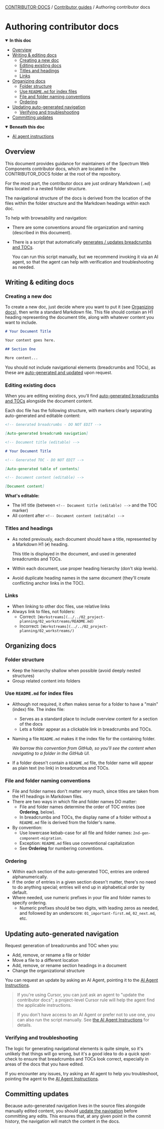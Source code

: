 <!-- Generated breadcrumbs - DO NOT EDIT -->

[CONTRIBUTOR-DOCS](../../README.md) / [Contributor guides](../README.md) / Authoring contributor docs

<!-- Document title (editable) -->

# Authoring contributor docs

<!-- Generated TOC - DO NOT EDIT -->

<details open>
<summary><strong>In this doc</strong></summary>

- [Overview](#overview)
- [Writing & editing docs](#writing--editing-docs)
    - [Creating a new doc](#creating-a-new-doc)
    - [Editing existing docs](#editing-existing-docs)
    - [Titles and headings](#titles-and-headings)
    - [Links](#links)
- [Organizing docs](#organizing-docs)
    - [Folder structure](#folder-structure)
    - [Use `README.md` for index files](#use-readmemd-for-index-files)
    - [File and folder naming conventions](#file-and-folder-naming-conventions)
    - [Ordering](#ordering)
- [Updating auto-generated navigation](#updating-auto-generated-navigation)
    - [Verifying and troubleshooting](#verifying-and-troubleshooting)
- [Committing updates](#committing-updates)

</details>

<details open>
<summary><strong>Beneath this doc</strong></summary>

- [AI agent instructions](01_ai-agent-instructions.md)

</details>

<!-- Document content (editable) -->

## Overview

This document provides guidance for maintainers of the Spectrum Web Components contributor docs, which are located in the CONTRIBUTOR_DOCS folder at the root of the repository.

For the most part, the contributor docs are just ordinary Markdown (`.md`) files located in a nested folder structure.

The navigational structure of the docs is derived from the location of the files within the folder structure and the Markdown headings within each doc.

To help with browsability and navigation:

- There are some conventions around file organization and naming (described in this document).
- There is a script that automatically [generates / updates breadcrumbs and TOCs](#updating-auto-generated-navigation).

    You can run this script manually, but we recommend invoking it via an AI agent, so that the agent can help with verification and troubleshooting as needed.

## Writing & editing docs

### Creating a new doc

To create a new doc, just decide where you want to put it (see [Organizing docs](#organizing-docs)), then write a standard Markdown file. This file should contain an H1 heading representing the document title, along with whatever content you want to include.

```markdown
# Your Document Title

Your content goes here.

## Section One

More content...
```

You should not include navigational elements (breadcrumbs and TOCs), as these are [auto-generated and updated](#updating-auto-generated-navigation) upon request.

### Editing existing docs

When you are editing existing docs, you'll find [auto-generated breadcrumbs and TOCs](#updating-auto-generated-navigation) alongside the document content.

Each doc file has the following structure, with markers clearly separating auto-generated and editable content:

```markdown
<!-- Generated breadcrumbs - DO NOT EDIT -->

[Auto-generated breadcrumb navigation]

<!-- Document title (editable) -->

# Your Document Title

<!-- Generated TOC - DO NOT EDIT -->

[Auto-generated table of contents]

<!-- Document content (editable) -->

[Document content]
```

**What's editable:**

- The H1 title (between `<!-- Document title (editable) -->` and the TOC marker)
- All content after `<!-- Document content (editable) -->`

### Titles and headings

- As noted previously, each document should have a title, represented by a Markdown H1 (`#`) heading.

    This title is displayed in the document, and used in generated breadcrumbs and TOCs.

- Within each document, use proper heading hierarchy (don't skip levels).
- Avoid duplicate heading names in the same document (they'll create conflicting anchor links in the TOC).

### Links

- When linking to other doc files, use relative links
- Always link to files, not folders:
    - Correct: `[Workstreams](../../02_project-planning/02_workstreams/README.md)`
    - Incorrect: `[Workstreams](../../02_project-planning/02_workstreams/)`

## Organizing docs

### Folder structure

- Keep the hierarchy shallow when possible (avoid deeply nested structures)
- Group related content into folders

### Use `README.md` for index files

- Although not required, it often makes sense for a folder to have a "main" (index) file. The index file:
    - Serves as a standard place to include overview content for a section of the docs
    - Lets a folder appear as a clickable link in breadcrumbs and TOCs.

- Naming a file `README.md` makes it the index file for the containing folder.

    _We borrow this convention from GitHub, so you'll see the content when navigating to a folder in the GitHub UI._

- If a folder doesn't contain a `README.md` file, the folder name will appear as plain text (no link) in breadcrumbs and TOCs.

### File and folder naming conventions

- File and folder names don't matter very much, since titles are taken from the H1 headings in Markdown files.
- There are two ways in which file and folder names DO matter:
    - File and folder names determine the order of TOC entries (see **Ordering**, below).
    - In breadcrumbs and TOCs, the display name of a folder without a `README.md` file is derived from the folder's name.
- By convention:
    - Use lowercase kebab-case for all file and folder names: `2nd-gen-component-migration`.
    - Exception: `README.md` files use conventional capitalization
    - See **Ordering** for numbering conventions.

### Ordering

- Within each section of the auto-generated TOC, entries are ordered alphanumerically.
- If the order of entries in a given section doesn't matter, there's no need to do anything special; entries will end up in alphabetical order by default.
- Where needed, use numeric prefixes in your file and folder names to specify ordering.
    - Numeric prefixes should be two digits, with leading zeros as needed, and followed by an underscore: `01_important-first.md`, `02_next.md`, etc.

## Updating auto-generated navigation

Request generation of breadcrumbs and TOC when you:

- Add, remove, or rename a file or folder
- Move a file to a different location
- Add, remove, or rename section headings in a document
- Change the organizational structure

You can request an update by asking an AI Agent, pointing it to the [AI Agent Instructions](./01_ai-agent-instructions.md).

> If you're using Cursor, you can just ask an agent to "update the contributor docs"; a project-level Cursor rule will help the agent find the applicable instructions.

> If you don't have access to an AI Agent or prefer not to use one, you can also run the script manually. See [the AI Agent Instructions](./01_ai-agent-instructions.md) for details.

### Verifying and troubleshooting

The logic for generating navigational elements is quite simple, so it's unlikely that things will go wrong, but it's a good idea to do a quick spot-check to ensure that breadcrumbs and TOCs look correct, especially in areas of the docs that you have edited.

If you encounter any issues, try asking an AI agent to help you troubleshoot, pointing the agent to the [AI Agent Instructions](./01_ai-agent-instructions.md).

## Committing updates

Because auto-generated navigation lives in the source files alongside manually edited content, you should [update the navigation](#updating-auto-generated-navigation) before committing any edits. This ensures that, at any given point in the commit history, the navigation will match the content in the docs.
